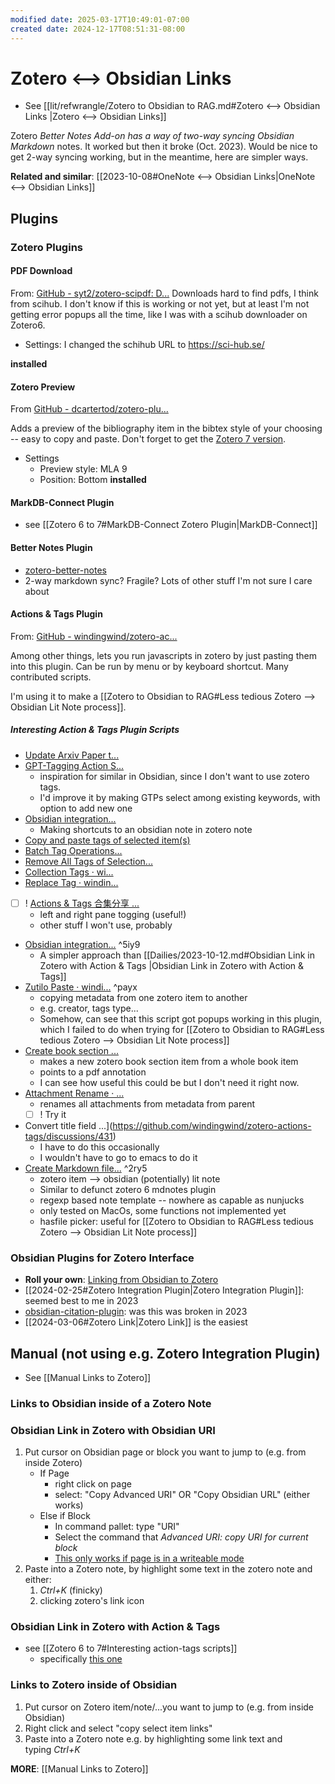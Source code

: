 ```yaml
---
modified date: 2025-03-17T10:49:01-07:00
created date: 2024-12-17T08:51:31-08:00
---
```

# Zotero <--> Obsidian Links
- See [[lit/refwrangle/Zotero to Obsidian to RAG.md#Zotero <--> Obsidian Links |Zotero <--> Obsidian Links]]


Zotero _Better Notes Add-on has a way of two-way syncing Obsidian Markdown_ notes.  It worked but then it broke (Oct. 2023).  Would be nice to get 2-way syncing working, but in the meantime, here are simpler ways.

**Related and similar**:  [[2023-10-08#OneNote <--> Obsidian Links|OneNote <--> Obsidian Links]]

## Plugins
### Zotero Plugins

#### PDF Download
From: [GitHub - syt2/zotero-scipdf: D...](https://github.com/syt2/zotero-scipdf)
Downloads hard to find pdfs, I think from scihub.  I don't know if this is working or not yet, but at least I'm not getting error popups all the time, like I was with a scihub downloader on Zotero6.

- Settings: I changed the schihub URL to https://sci-hub.se/

 **installed**
#### Zotero Preview
From [GitHub - dcartertod/zotero-plu...](https://github.com/dcartertod/zotero-plugins?tab=readme-ov-file)

Adds a preview of the bibliography item in the bibtex style of your choosing -- easy to copy and paste.  Don't forget to get the [Zotero 7 version](https://github.com/dcartertod/zotero-plugins/releases).

- Settings
	- Preview style: MLA 9
	- Position: Bottom
 **installed**
#### MarkDB-Connect Plugin
- see [[Zotero 6 to 7#MarkDB-Connect Zotero Plugin|MarkDB-Connect]]
#### Better Notes Plugin
- [zotero-better-notes](https://github.com/windingwind/zotero-better-notes)
- 2-way markdown sync?  Fragile?  Lots of other stuff I'm not sure I care about
#### Actions & Tags Plugin
From: [GitHub - windingwind/zotero-ac...](https://github.com/windingwind/zotero-actions-tags)

Among other things, lets you run javascripts in zotero by just pasting them into this plugin.  Can be run by menu or by keyboard shortcut.  Many contributed scripts.

I'm using it to make a [[Zotero to Obsidian to RAG#Less tedious Zotero --> Obsidian Lit Note process]].
##### Interesting Action & Tags Plugin Scripts
- [Update Arxiv Paper t...](https://github.com/windingwind/zotero-actions-tags/discussions/363)
- [GPT-Tagging Action S...](https://github.com/windingwind/zotero-actions-tags/discussions/304)
	- inspiration for similar in Obsidian, since I don't want to use zotero tags.  
	- I'd improve it by making GTPs select among existing keywords, with option to add new one
- [Obsidian integration...](https://github.com/windingwind/zotero-actions-tags/discussions/395)
	- Making shortcuts to an obsidian note in zotero note
- [Copy and paste tags of selected item(s)](https://github.com/windingwind/zotero-actions-tags/discussions/194)
- [Batch Tag Operations...](https://github.com/windingwind/zotero-actions-tags/discussions/351)
- [Remove All Tags of Selection...](https://github.com/windingwind/zotero-actions-tags/discussions/127)
- [Collection Tags  · wi...](https://github.com/windingwind/zotero-actions-tags/discussions/245)
- [Replace Tag · windin...](https://github.com/windingwind/zotero-actions-tags/discussions/113)
- [ ] ! [Actions & Tags 合集分享 ...](https://github.com/windingwind/zotero-actions-tags/discussions/300)
	- left and right pane togging (useful!)
	- other stuff I won't use, probably
- [Obsidian integration...](https://github.com/windingwind/zotero-actions-tags/discussions/395) ^5iy9
	- A simpler approach than [[Dailies/2023-10-12.md#Obsidian Link in Zotero with Action & Tags |Obsidian Link in Zotero with Action & Tags]]
- [Zutilo Paste · windi...](https://github.com/windingwind/zotero-actions-tags/discussions/384) ^payx
	- copying metadata from one zotero item to another
	- e.g. creator, tags type...
	- Somehow, can see that this script got popups working in this plugin, which I failed to do when trying for [[Zotero to Obsidian to RAG#Less tedious Zotero --> Obsidian Lit Note process]]
- [Create book section ...](https://github.com/windingwind/zotero-actions-tags/discussions/204)
	- makes a new zotero book section item from a whole book item
	- points to a pdf annotation
	- I can see how useful this could be but I don't need it right now.
- [Attachment Rename · ...](https://github.com/windingwind/zotero-actions-tags/discussions/380)
	- renames all attachments from metadata from parent
	- [ ] ! Try it
- Convert title field ...](https://github.com/windingwind/zotero-actions-tags/discussions/431)
	- I have to do this occasionally
	- I wouldn't have to go to emacs to do it
- [Create Markdown file...](https://github.com/windingwind/zotero-actions-tags/discussions/314) ^2ry5
	- zotero item --> obsidian (potentially) lit note
	- Similar to defunct zotero 6 mdnotes plugin
	- regexp based note template -- nowhere as capable as nunjucks
	- only tested on MacOs, some functions not implemented yet 
	- hasfile picker: useful for [[Zotero to Obsidian to RAG#Less tedious Zotero --> Obsidian Lit Note process]] 
### Obsidian Plugins for Zotero Interface
* **Roll your own**: [Linking from Obsidian to Zotero](https://forum.obsidian.md/t/linking-from-obsidian-to-zotero/29128)
* [[2024-02-25#Zotero Integration Plugin|Zotero Integration Plugin]]: seemed best to me in 2023
* [obsidian-citation-plugin](https://github.com/hans/obsidian-citation-plugin): was this was broken in 2023
* [[2024-03-06#Zotero Link|Zotero Link]] is the easiest
## Manual (not using e.g. Zotero Integration Plugin)
- See [[Manual Links to Zotero]]
### Links to Obsidian inside of a Zotero Note
### Obsidian Link in Zotero with Obsidian URI
1. Put cursor on Obsidian page or block you want to jump to (e.g. from inside Zotero)
	- If Page
		- right click on page
		- select: "Copy Advanced URI" OR "Copy Obsidian URL" (either works)
	- Else if Block
		- In command pallet: type "URI"
		- Select the command that _Advanced URI: copy URI for current block_
		- <u>This only works if page is in a writeable mode</u>
2. Paste into a Zotero note, by highlight some text in the zotero note and either:
	1. _Ctrl+K_ (finicky)
	2. clicking zotero's link icon
### Obsidian Link in Zotero with Action & Tags
- see [[Zotero 6 to 7#Interesting action-tags scripts]]
	- specifically [this one](<Obsidian/Zotero 6 to 7.md#^5iy9 >)

### Links to Zotero inside of Obsidian

1. Put cursor on Zotero item/note/...you want to jump to (e.g. from inside Obsidian)
2. Right click and select "copy select item links"
3. Paste into a Zotero note e.g. by highlighting some link text and typing _Ctrl+K_

**MORE**: [[Manual Links to Zotero]]
